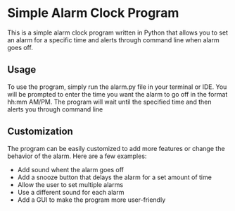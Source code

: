 # Simple Alarm Clock Program
This is a simple alarm clock program written in Python that allows you to set an alarm for a specific time and alerts through command line when alarm goes off.

## Usage
To use the program, simply run the alarm.py file in your terminal or IDE. You will be prompted to enter the time you want the alarm to go off in the format hh:mm AM/PM. The program will wait until the specified time and then alerts you through command line

## Customization
The program can be easily customized to add more features or change the behavior of the alarm. Here are a few examples:

* Add sound whent the alarm goes off
* Add a snooze button that delays the alarm for a set amount of time
* Allow the user to set multiple alarms
* Use a different sound for each alarm
* Add a GUI to make the program more user-friendly



